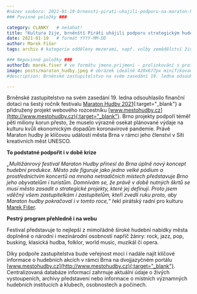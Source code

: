 ```yaml
---
#název souboru: 2021-01-19-brnensti-pirati-uhajili-podporu-na-maraton-hudby.md
### Povinné položky ###

category: CLANKY   # nešahat!
title: "Kultura žije, brněnští Piráti uhájili podporu strategickým hudebním projektům"
date: 2021-01-19   # formát YYYY-MM-DD
author: Marek Fišer
tags: archiv # kategorie odděleny mezerami, např. volby zemědělství životní-prostředí piráti (viz https://jihomoravsky.pirati.cz/tags/)

### Nepovinné položky ###
authorId: marek.fiser # ve formátu jmeno.prijmeni - prolinkování s profilem přes uid
image: posts/maraton_hudby.jpeg # obrázek ideálně 420x677px minifikovaný přes https://tinypng.com/
#description: Brněnské zastupitelstvo na svém zasedání 19. ledna odsouhlasilo finanční dotaci na šestý ročník festivalu Maraton Hudby 2021.

---
```


Brněnské zastupitelstvo na svém zasedání 19. ledna odsouhlasilo finanční dotaci na šestý ročník festivalu [Maraton Hudby 2021](https://www.maratonhudby.cz/cs/home/){:target="_blank"} a přidružený projekt webového rozcestníku [www.mestohudby.cz](http://www.mestohudby.cz){:target="_blank"}. Brno projekty podpoří téměř pěti miliony korun přesto, že muselo výrazně osekat plánované výdaje na kulturu kvůli ekonomickým dopadům koronavirové pandemie. Právě Maraton hudby je klíčovou událostí města Brna v rámci jeho členství v Síti kreativních měst UNESCO.

**To podstatné podpořit i v době krize**

*„Multižánrový festival Maraton Hudby přinesl do Brna úplně nový koncept hudební produkce. Město zde figuruje jako jedno velké pódium a prostřednictvím koncertů na mnoha netradičních místech představuje Brno jeho obyvatelům i turistům. Domnívám se, že právě v době nutných škrtů se musí město zasadit o strategické projekty, které jej definují. Proto jsem vděčný všem zastupitelkám i zastupitelům, kteří zvedli ruku proto, aby Maraton hudby pokračoval i v tomto roce,“* řekl pirátský radní pro kulturu [Marek Fišer](https://jihomoravsky.pirati.cz/lide/marek-fiser/). 

**Pestrý program přehledně i na webu**

Festival představuje to nejlepší z mimořádně široké hudební nabídky města doplněné o národní i mezinárodní osobnosti napříč žánry: rock, jazz, pop, busking, klasická hudba, folklor, world music, muzikál či opera.

Díky podpoře zastupitelstva bude veřejnost moci i nadále najít klíčové informace o hudebních akcích v rámci Brna na dvojjazyčném portálu [www.mestohudby.cz](http://www.mestohudby.cz){:target="_blank"}. Centralizovaná databáze informací zahrnuje aktuální údaje o živých vystoupeních, archivy představení nebo informace o místních významných hudebních institucích a klubech, osobnostech a počinech.
